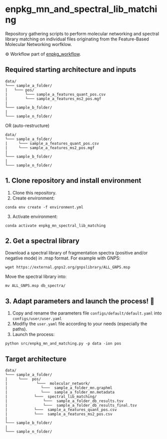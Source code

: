 # enpkg_mn_and_spectral_lib_matching
Repository gathering scripts to perform molecular networking and spectral library matching on individual files originating from the Feature-Based Molecular Networking worfklow.  

⚙️ Workflow part of [enpkg_workflow](https://github.com/enpkg/enpkg_workflow).

## Required starting architecture and inputs

```
data/
└─── sample_a_folder/
|	└─── pos/
|	     └─── sample_a_features_quant_pos.csv
|	     └─── sample_a_features_ms2_pos.mgf  
|
└─── sample_b_folder/
|
└─── sample_n_folder/
```
OR (auto-restructure)

```
data/
└─── sample_a_folder/
|     └─── sample_a_features_quant_pos.csv
|     └─── sample_a_features_ms2_pos.mgf   
|
└─── sample_b_folder/
|
└─── sample_n_folder/
```


## 1. Clone repository and install environment

1. Clone this repository.
2. Create environment: 
```
conda env create -f environment.yml
```
3. Activate environment:  
```
conda activate enpkg_mn_spectral_lib_matching
```

## 2. Get a spectral library
Download a spectral library of fragmentation spectra (positive and/or negative mode) in .msp format.
For example with GNPS:

```console
wget https://external.gnps2.org/gnpslibrary/ALL_GNPS.msp
```

Move the spectral library into:
```
mv ALL_GNPS.msp db_spectra/
```

## 3. Adapt parameters and launch the process! 🚀

1. Copy and rename the parameters file <code>configs/default/default.yaml</code> into <code>configs/user/user.yaml</code>
2. Modifiy the ``user.yaml`` file according to your needs (especially the paths).
3. Launch the process:
```
python src/enpkg_mn_and_matching.py -p data -ion pos
```

##  Target architecture

```
data/
└─── sample_a_folder/
|     └───  pos/
|			  └───  molecular_network/
|	            └───  sample_a_folder_mn.graphml
|	            └───  sample_a_folder_mn.metadata
|		     └───  spectral_lib_matching/
|		         └───  sample_a_folder_db_results.tsv
|		         └───  sample_a_folder_db_results_final.tsv
|		     └───  sample_a_features_quant_pos.csv
|		     └───  sample_a_features_ms2_pos.csv 
|
└─── sample_b_folder/
|
└─── sample_n_folder/
```
